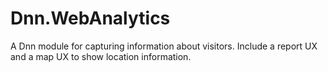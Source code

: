 # Dnn.WebAnalytics
A Dnn module for capturing information about visitors. Include a report UX and a map UX to show location information.
